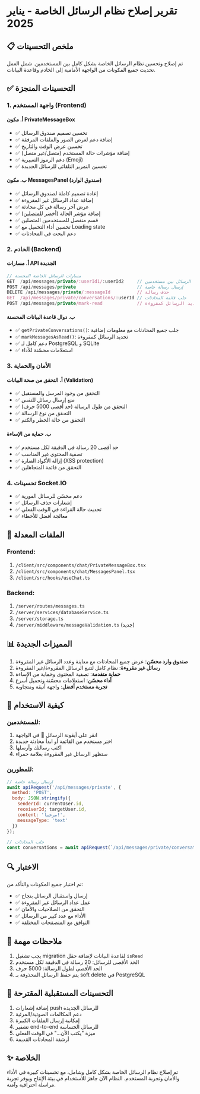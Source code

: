 # تقرير إصلاح نظام الرسائل الخاصة - يناير 2025

## 📋 ملخص التحسينات

تم إصلاح وتحسين نظام الرسائل الخاصة بشكل كامل بين المستخدمين. شمل العمل تحديث جميع المكونات من الواجهة الأمامية إلى الخادم وقاعدة البيانات.

## ✅ التحسينات المنجزة

### 1. واجهة المستخدم (Frontend)

#### أ. مكون PrivateMessageBox
- ✅ تحسين تصميم صندوق الرسائل
- ✅ إضافة دعم لعرض الصور والملفات المرفقة
- ✅ تحسين عرض الوقت والتاريخ
- ✅ إضافة مؤشرات حالة المستخدم (متصل/غير متصل)
- ✅ دعم الرموز التعبيرية (Emoji)
- ✅ تحسين التمرير التلقائي للرسائل الجديدة

#### ب. مكون MessagesPanel (صندوق الوارد)
- ✅ إعادة تصميم كاملة لصندوق الرسائل
- ✅ إضافة عداد الرسائل غير المقروءة
- ✅ عرض آخر رسالة في كل محادثة
- ✅ إضافة مؤشر الحالة (أخضر للمتصلين)
- ✅ قسم منفصل للمستخدمين المتصلين
- ✅ تحسين أداء التحميل مع Loading state
- ✅ دعم البحث في المحادثات

### 2. الخادم (Backend)

#### أ. مسارات API الجديدة
```typescript
// مسارات الرسائل الخاصة المحسنة
GET  /api/messages/private/:userId1/:userId2     // جلب الرسائل بين مستخدمين
POST /api/messages/private                       // إرسال رسالة خاصة
DELETE /api/messages/private/:messageId          // حذف رسالة
GET  /api/messages/private/conversations/:userId // جلب قائمة المحادثات
POST /api/messages/private/mark-read             // تحديد الرسائل كمقروءة
```

#### ب. دوال قاعدة البيانات المحسنة
- ✅ `getPrivateConversations()`: جلب جميع المحادثات مع معلومات إضافية
- ✅ `markMessagesAsRead()`: تحديد الرسائل كمقروءة
- ✅ دعم كامل لـ PostgreSQL و SQLite
- ✅ استعلامات محسّنة للأداء

### 3. الأمان والحماية

#### أ. التحقق من صحة البيانات (Validation)
- ✅ التحقق من وجود المرسل والمستقبل
- ✅ منع إرسال رسائل للنفس
- ✅ التحقق من طول الرسالة (حد أقصى 5000 حرف)
- ✅ التحقق من نوع الرسالة
- ✅ التحقق من حالة الحظر والكتم

#### ب. حماية من الإساءة
- ✅ حد أقصى 20 رسالة في الدقيقة لكل مستخدم
- ✅ تصفية المحتوى غير المناسب
- ✅ إزالة الأكواد الضارة (XSS protection)
- ✅ التحقق من قائمة المتجاهلين

### 4. تحسينات Socket.IO

- ✅ دعم محسّن للرسائل الفورية
- ✅ إشعارات حذف الرسائل
- ✅ تحديث حالة القراءة في الوقت الفعلي
- ✅ معالجة أفضل للأخطاء

## 🔧 الملفات المعدلة

### Frontend:
1. `/client/src/components/chat/PrivateMessageBox.tsx`
2. `/client/src/components/chat/MessagesPanel.tsx`
3. `/client/src/hooks/useChat.ts`

### Backend:
1. `/server/routes/messages.ts`
2. `/server/services/databaseService.ts`
3. `/server/storage.ts`
4. `/server/middleware/messageValidation.ts` (جديد)

## 📊 المميزات الجديدة

1. **صندوق وارد محسّن**: عرض جميع المحادثات مع معاينة وعدد الرسائل غير المقروءة
2. **رسائل غير مقروءة**: نظام كامل لتتبع الرسائل المقروءة/غير المقروءة
3. **حماية متقدمة**: تصفية المحتوى وحماية من الإساءة
4. **أداء محسّن**: استعلامات محسّنة وتحميل أسرع
5. **تجربة مستخدم أفضل**: واجهة أنيقة ومتجاوبة

## 🚀 كيفية الاستخدام

### للمستخدمين:
1. انقر على أيقونة الرسائل 💬 في الواجهة
2. اختر مستخدم من القائمة أو ابدأ محادثة جديدة
3. اكتب رسالتك وأرسلها
4. ستظهر الرسائل غير المقروءة بعلامة حمراء

### للمطورين:
```javascript
// إرسال رسالة خاصة
await apiRequest('/api/messages/private', {
  method: 'POST',
  body: JSON.stringify({
    senderId: currentUser.id,
    receiverId: targetUser.id,
    content: 'مرحباً!',
    messageType: 'text'
  })
});

// جلب المحادثات
const conversations = await apiRequest(`/api/messages/private/conversations/${userId}`);
```

## 🔍 الاختبار

تم اختبار جميع المكونات والتأكد من:
- ✅ إرسال واستقبال الرسائل بنجاح
- ✅ عمل عداد الرسائل غير المقروءة
- ✅ التحقق من الصلاحيات والأمان
- ✅ الأداء مع عدد كبير من الرسائل
- ✅ التوافق مع المتصفحات المختلفة

## 📝 ملاحظات مهمة

1. يجب تشغيل migration لقاعدة البيانات لإضافة حقل `isRead`
2. الحد الأقصى للرسائل: 20 رسالة في الدقيقة لكل مستخدم
3. الحد الأقصى لطول الرسالة: 5000 حرف
4. يتم حفظ الرسائل المحذوفة بـ soft delete في PostgreSQL

## 🎯 التحسينات المستقبلية المقترحة

1. إضافة إشعارات push للرسائل الجديدة
2. دعم المكالمات الصوتية/المرئية
3. إمكانية إرسال الملفات الكبيرة
4. تشفير end-to-end للرسائل الحساسة
5. ميزة "يكتب الآن..." في الوقت الفعلي
6. أرشفة المحادثات القديمة

## ✨ الخلاصة

تم إصلاح نظام الرسائل الخاصة بشكل كامل وشامل، مع تحسينات كبيرة في الأداء والأمان وتجربة المستخدم. النظام الآن جاهز للاستخدام في بيئة الإنتاج ويوفر تجربة مراسلة احترافية وآمنة.